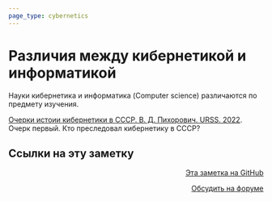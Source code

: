 ```yaml
---
page_type: cybernetics
---
```

# Различия между кибернетикой и информатикой

Науки кибернетика и информатика (Computer science) различаются по предмету изучения.

[Очерки истоии кибернетики в СССР. В. Д. Пихорович. URSS. 2022](OcherkiIstoriiKibernetikiPihorovich2022.md). Очерк первый. Кто преследовал кибернетику в СССР?

## Ссылки на эту заметку




<p v-pre style="text-align: right">
  <a href="https://github.com/Kverde/algorithms/blob/main/source/20230116000315.md" target="_blank">
  Эта заметка на GitHub
  </a>
</p>



<p v-pre style="text-align: right">
  <a href="https://discourse.comtext.space/new-topic?title=%D0%A0%D0%B0%D0%B7%D0%BB%D0%B8%D1%87%D0%B8%D1%8F%20%D0%BC%D0%B5%D0%B6%D0%B4%D1%83%20%D0%BA%D0%B8%D0%B1%D0%B5%D1%80%D0%BD%D0%B5%D1%82%D0%B8%D0%BA%D0%BE%D0%B9%20%D0%B8%20%D0%B8%D0%BD%D1%84%D0%BE%D1%80%D0%BC%D0%B0%D1%82%D0%B8%D0%BA%D0%BE%D0%B9&body=&category=algorithm" target="_blank">
  Обсудить на форуме
  </a>
</p>
